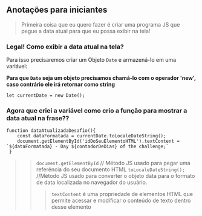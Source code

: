 ## Anotações para iniciantes
> Primeira coisa que eu quero fazer é criar uma programa JS que pegue a data atual para que eu possa exibir na tela!

### Legal! Como exibir a data atual na tela?

Para isso precisaremos criar um Objeto ```Date``` e armazená-lo em uma variável:

__Para que ```Date``` seja um objeto precisamos chamá-lo com o operador 'new', caso contrário ele irá retornar como string__

```let currentDate = new Date();```

### Agora que criei a variável como crio a função para mostrar a data atual na frase??

```
function dataAtualizadaDesafio(){ 
    const dataFormatada = currentDate.toLocaleDateString();
    document.getElementById('idDoSeuElementoHTML').textContent = `${dataFormatada} - Day ${contadorDeDias} of the challenge;`
 }

```
>>```document.getElementById``` // Método JS usado para pegar uma referência do seu documento HTML
>>```toLocaleDateString();``` //Método JS usado para converter o objeto data para o formato de data localizada no navegador do usuário.
>>>```textContent``` é uma propriedade de elementos HTML que permite acessar e modificar o conteúdo de texto dentro desse elemento

